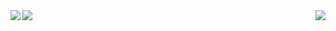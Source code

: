 <a href="https://github.com/anuraghazra/github-readme-stats">
  <img align="center" style="z-index:1" src="https://i.loli.net/2020/06/26/fp7kmOtqaxezD1u.jpg" />
  <img align="left" style="z-index:2" src="https://github-readme-stats.vercel.app/api?username=baka-gourd&show_icons=true&theme=dracula&hide_border=true" />
  <img align="right" style="z-index:2" src="https://github-readme-stats.vercel.app/api/top-langs/?username=baka-gourd&theme=dracula&layout=compact" />
</a>
<a href="https://github.com/anuraghazra/convoychat">
  
</a>
